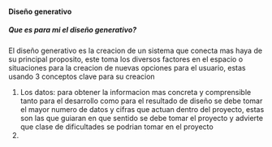 #### Diseño generativo
##### Que es para mi el diseño generativo?

El diseño generativo es la creacion de un sistema que conecta mas haya de su principal proposito, este toma los diversos factores en el espacio o situaciones para la creacion de nuevas opciones para el usuario, estas usando
3 conceptos clave para su creacion 

1. Los datos: para obtener la informacion mas concreta y comprensible tanto para el desarrollo como para el resultado de diseño se debe tomar el mayor numero de datos y cifras que actuan dentro del proyecto, estas son las
  que  guiaran en que sentido se debe tomar el proyecto y advierte que clase de dificultades se podrian tomar en el proyecto
2. 
